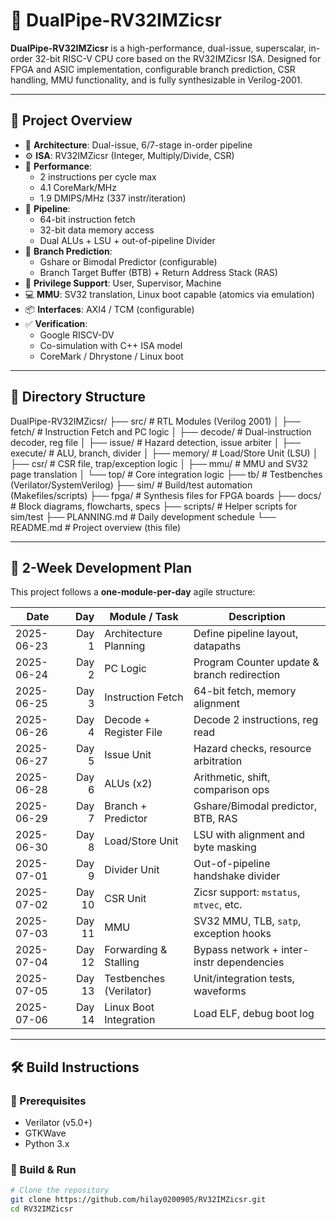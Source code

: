 # 🚀 DualPipe-RV32IMZicsr

**DualPipe-RV32IMZicsr** is a high-performance, dual-issue, superscalar, in-order 32-bit RISC-V CPU core based on the RV32IMZicsr ISA. Designed for FPGA and ASIC implementation, configurable branch prediction, CSR handling, MMU functionality, and is fully synthesizable in Verilog-2001.

---

## 🧠 Project Overview

- 🧮 **Architecture**: Dual-issue, 6/7-stage in-order pipeline
- ⚙️ **ISA**: RV32IMZicsr (Integer, Multiply/Divide, CSR)
- 🚀 **Performance**:
  - 2 instructions per cycle max
  - 4.1 CoreMark/MHz
  - 1.9 DMIPS/MHz (337 instr/iteration)
- 🔁 **Pipeline**:
  - 64-bit instruction fetch
  - 32-bit data memory access
  - Dual ALUs + LSU + out-of-pipeline Divider
- 🧠 **Branch Prediction**:
  - Gshare or Bimodal Predictor (configurable)
  - Branch Target Buffer (BTB) + Return Address Stack (RAS)
- 🔐 **Privilege Support**: User, Supervisor, Machine
- 💻 **MMU**: SV32 translation, Linux boot capable (atomics via emulation)
- 📦 **Interfaces**: AXI4 / TCM (configurable)
- ✅ **Verification**:
  - Google RISCV-DV
  - Co-simulation with C++ ISA model
  - CoreMark / Dhrystone / Linux boot

---

## 📁 Directory Structure
DualPipe-RV32IMZicsr/
├── src/ # RTL Modules (Verilog 2001)
│ ├── fetch/ # Instruction Fetch and PC logic
│ ├── decode/ # Dual-instruction decoder, reg file
│ ├── issue/ # Hazard detection, issue arbiter
│ ├── execute/ # ALU, branch, divider
│ ├── memory/ # Load/Store Unit (LSU)
│ ├── csr/ # CSR file, trap/exception logic
│ ├── mmu/ # MMU and SV32 page translation
│ └── top/ # Core integration logic
├── tb/ # Testbenches (Verilator/SystemVerilog)
├── sim/ # Build/test automation (Makefiles/scripts)
├── fpga/ # Synthesis files for FPGA boards
├── docs/ # Block diagrams, flowcharts, specs
├── scripts/ # Helper scripts for sim/test
├── PLANNING.md # Daily development schedule
└── README.md # Project overview (this file)


---

## 📅 2-Week Development Plan

This project follows a **one-module-per-day** agile structure:

| **Date**   | **Day** | **Module / Task**       | **Description**                             |
| ---------- | ------: | ----------------------- | ------------------------------------------- |
| 2025-06-23 |   Day 1 | Architecture Planning   | Define pipeline layout, datapaths           |
| 2025-06-24 |   Day 2 | PC Logic                | Program Counter update & branch redirection |
| 2025-06-25 |   Day 3 | Instruction Fetch       | 64-bit fetch, memory alignment              |
| 2025-06-26 |   Day 4 | Decode + Register File  | Decode 2 instructions, reg read             |
| 2025-06-27 |   Day 5 | Issue Unit              | Hazard checks, resource arbitration         |
| 2025-06-28 |   Day 6 | ALUs (x2)               | Arithmetic, shift, comparison ops           |
| 2025-06-29 |   Day 7 | Branch + Predictor      | Gshare/Bimodal predictor, BTB, RAS          |
| 2025-06-30 |   Day 8 | Load/Store Unit         | LSU with alignment and byte masking         |
| 2025-07-01 |   Day 9 | Divider Unit            | Out-of-pipeline handshake divider           |
| 2025-07-02 |  Day 10 | CSR Unit                | Zicsr support: `mstatus`, `mtvec`, etc.     |
| 2025-07-03 |  Day 11 | MMU                     | SV32 MMU, TLB, `satp`, exception hooks      |
| 2025-07-04 |  Day 12 | Forwarding & Stalling   | Bypass network + inter-instr dependencies   |
| 2025-07-05 |  Day 13 | Testbenches (Verilator) | Unit/integration tests, waveforms           |
| 2025-07-06 |  Day 14 | Linux Boot Integration  | Load ELF, debug boot log                    |


---

## 🛠️ Build Instructions

### 🔧 Prerequisites
- Verilator (v5.0+)
- GTKWave
- Python 3.x

### 🔨 Build & Run

```bash
# Clone the repository
git clone https://github.com/hilay0200905/RV32IMZicsr.git
cd RV32IMZicsr
